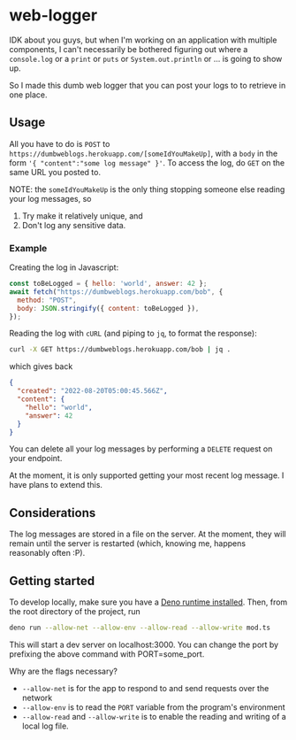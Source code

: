 # web-logger
IDK about you guys, but when I'm working on an application with multiple components, I can't necessarily be bothered figuring out where a `console.log` or a `print` or `puts` or `System.out.println` or ... is going to show up.

So I made this dumb web logger that you can post your logs to to retrieve in one place.

## Usage
All you have to do is `POST` to `https://dumbweblogs.herokuapp.com/[someIdYouMakeUp]`, with a `body` in the form `'{ "content":"some log message" }'`. To access the log, do `GET` on the same URL you posted to.

NOTE: the `someIdYouMakeUp` is the only thing stopping someone else reading your log messages, so
1. Try make it relatively unique, and
1. Don't log any sensitive data.

### Example
Creating the log in Javascript:
```js
const toBeLogged = { hello: 'world', answer: 42 };
await fetch("https://dumbweblogs.herokuapp.com/bob", {
  method: "POST",
  body: JSON.stringify({ content: toBeLogged }),
});
```
Reading the log with `cURL` (and piping to `jq`, to format the response):
```sh
curl -X GET https://dumbweblogs.herokuapp.com/bob | jq .
```
which gives back
```json
{
  "created": "2022-08-20T05:00:45.566Z",
  "content": {
    "hello": "world",
    "answer": 42
  }
}
```

You can delete all your log messages by performing a `DELETE` request on your endpoint.

At the moment, it is only supported getting your most recent log message. I have plans to extend this.

## Considerations
The log messages are stored in a file on the server. At the moment, they will remain until the server is restarted (which, knowing me, happens reasonably often :P).

## Getting started
To develop locally, make sure you have a [Deno runtime installed](https://deno.land/manual@v1.26.1/getting_started/installation). Then, from the root directory of the project, run
```bash
deno run --allow-net --allow-env --allow-read --allow-write mod.ts
```
This will start a dev server on localhost:3000. You can change the port by prefixing the above command with PORT=some_port.

Why are the flags necessary?
- `--allow-net` is for the app to respond to and send requests over the network
- `--allow-env` is to read the `PORT` variable from the program's environment
- `--allow-read` and `--allow-write` is to enable the reading and writing of a local log file.